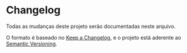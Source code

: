 # Changelog

Todas as mudanças deste projeto serão documentadas neste arquivo.

O formato é baseado no [Keep a Changelog](https://keepachangelog.com/en/1.0.0/),
e o projeto está aderente ao [Semantic Versioning](https://semver.org/spec/v2.0.0.html).
